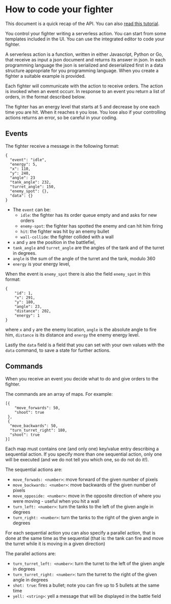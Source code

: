 # How to code your fighter

This document is a quick recap of the API. You can also [read this tutorial](https://nimbella.com/blog/faas-wars-serverless-virtual-robot-competition?utm_source=subdomain&utm_medium=landing&utm_campaign=faaswars).

You control your fighter writing a serverless action. You can start from some templates included in the UI. You can use the integrated editor to code your fighter.

A serverless action is a function, written in either Javascript, Python or Go, that receive as input a json document and returns its answer in json. In each programming language the json is serialized and deserialized first in a data structure appropriate for you programming language. When you create a fighter a suitable example is provided.

Each fighter will communicate with the action to receive orders. The action is invoked when an event occurr. In response to an event you return a list of orders, in the format described below.

The fighter has an energy level that starts at 5 and decrease by one each time you are hit. When it reaches `0` you lose. You lose also if your controlling actions returns an error, so be careful in your coding.

## Events

The fighter receive a message in the following format:

```
{
  "event": "idle",
  "energy": 5,
  "x": 110,
  "y": 240,
  "angle": 23
  "tank_angle": 232,
  "turret_angle": 150,
  "enemy_spot": {},
  "data": {}
}
```

- The `event` can be:
  - `idle`: the fighter has its order queue empty and and asks for new orders
  - `enemy-spot`: the fighter has spotted the enemy and can hit him firing
  - `hit`: the fighter was hit by an enemy bullet
  - `wall-collide`: the fighter collided with a wall
- `x` and `y` are the position in the battlefiel,
- `tank_angle` and `turret_angle` are the angles of the tank and of the turret in degrees.
- `angle` is the sum of the angle of the turret and the tank, modulo 360
- `energy` is your energy level,

When the event is `enemy_spot` there is also the field `enemy_spot` in this format:

```
{
    "id": 1,
    "x": 291,
    "y": 180,
    "angle": 23,
    "distance": 202,
    "energy": 1
}
```

where `x` and `y` are the enemy location, `angle` is the absolute angle to fire him, `distance` is its distance and `energy` the enemy energy level.

Lastly the `data` field is a field that you can set with your own values with the `data` command, to save a state for further actions.

## Commands

When you receive an event you decide what to do and give orders to the fighter.

The commands are an array of maps. For example:

```
[{
    "move_forwards": 50,
    "shoot": true
 },
 {
  "move_backwards": 50,
  "turn_turret_right": 180,
  "shoot": true
}]
```

Each map must contains one (and only one) key/value entry describing a sequential action. If you specify more than one sequential action, only one will be executed (and we do not tell you which one, so do not do it!).

The sequential actions are:

- `move_forwads: <number>`: move forward of the given number of pixels
- `move_backwards: <number>`: move backwards of the given number of pixels
- `move_opposide: <number>`: move in the opposite direction of where you were moving - useful when you hit a wall
- `turn_left: <number>`: turn the tanks to the left of the given angle in degrees
- `turn_right: <number>`: turn the tanks to the right of the given angle in degrees

For each sequential action you can also specify a parallel action, that is done at the same time as the sequential (that is: the tank can fire and move the turret while it is moving in a given direction)

The parallel actions are:

- `turn_turret_left: <number>`: turn the turret to the left of the given angle in degrees
- `turn_turret_right: <number>`: turn the turret to the right of the given angle in degrees
- `shot: true`: fires a bullet; note you can fire up to 5 bullets at the same time
- `yell: <string>`: yell a message that will be displayed in the battle field
